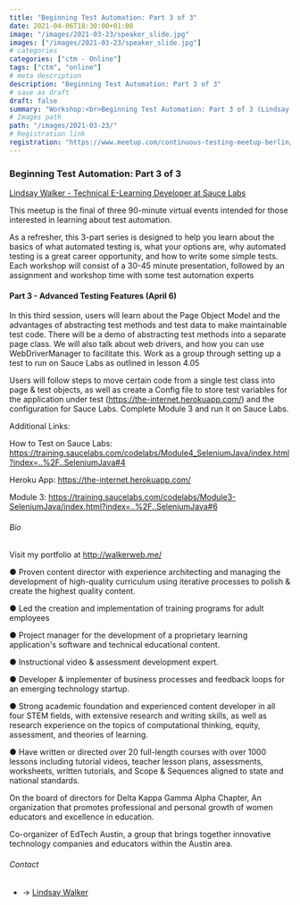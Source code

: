 ```yaml
---
title: "Beginning Test Automation: Part 3 of 3"
date: 2021-04-06T18:30:00+01:00
image: "/images/2021-03-23/speaker_slide.jpg"
images: ["/images/2021-03-23/speaker_slide.jpg"]
# categories
categories: ["ctm - Online"]
tags: ["ctm", "online"]
# meta description
description: "Beginning Test Automation: Part 3 of 3"
# save as draft
draft: false
summary: "Workshop:<br>Beginning Test Automation: Part 3 of 3 (Lindsay Walker)"
# Images path
path: "/images/2021-03-23/"
# Registration link
registration: "https://www.meetup.com/continuous-testing-meetup-berlin/events/276518488/"
---
```


### Beginning Test Automation: Part 3 of 3
[Lindsay Walker - Technical E-Learning Developer at Sauce Labs](https://www.linkedin.com/in/lindsayjowalker/)

This meetup is the final of three 90-minute virtual events intended for those interested 
in learning about test automation.

As a refresher, this 3-part series is designed to help you learn about the basics of 
what automated testing is, what your options are, why automated testing is a great career 
opportunity, and how to write some simple tests. Each workshop will consist of a 30-45 
minute presentation, followed by an assignment and workshop time with some test automation experts

#### Part 3 - Advanced Testing Features (April 6)

In this third session, users will learn about the Page Object Model and the advantages 
of abstracting test methods and test data to make maintainable test code. There will be 
a demo of abstracting test methods into a separate page class. We will also talk about 
web drivers, and how you can use WebDriverManager to facilitate this. Work as a group 
through setting up a test to run on Sauce Labs as outlined in lesson 4.05

Users will follow steps to move certain code from a single test class into page & test 
objects, as well as create a Config file to store test variables for the application 
under test (https://the-internet.herokuapp.com/) and the configuration for Sauce Labs. 
Complete Module 3 and run it on Sauce Labs.

Additional Links:

How to Test on Sauce Labs: https://training.saucelabs.com/codelabs/Module4_SeleniumJava/index.html?index=..%2F..SeleniumJava#4

Heroku App: https://the-internet.herokuapp.com/

Module 3: https://training.saucelabs.com/codelabs/Module3-SeleniumJava/index.html?index=..%2F..SeleniumJava#6

###### Bio
Visit my portfolio at http://walkerweb.me/

●  Proven content director with experience architecting and managing the development of high-quality curriculum using iterative processes to polish & create the highest quality content.

●  Led the creation and implementation of training programs for adult employees

●   Project manager for the development of a proprietary learning application's software and technical educational content.

●   Instructional video & assessment development expert.

●  Developer & implementer of business processes and feedback loops for an emerging technology startup.

●  Strong academic foundation and experienced content developer in all four STEM fields, with extensive research and writing skills, as well as research experience on the topics of computational thinking, equity, assessment, and theories of learning.  

●  Have written or directed over 20 full-length courses with over 1000 lessons including tutorial videos, teacher lesson plans, assessments, worksheets, written tutorials, and Scope & Sequences aligned to state and national standards.

On the board of directors for Delta Kappa Gamma Alpha Chapter, An organization that promotes professional and personal growth of women educators and excellence in education. 

Co-organizer of EdTech Austin, a group that brings together innovative technology companies and educators within the Austin area.

###### Contact
- <i class="fa fa-linkedin"></i> -> [Lindsay Walker](https://www.linkedin.com/in/lindsayjowalker/)
